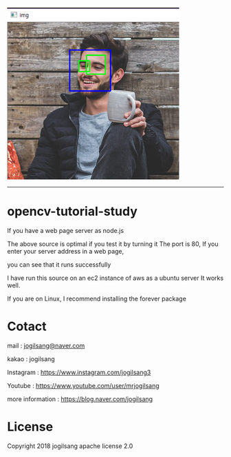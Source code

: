 ![Alt text](/opencv-tutorial-study-master/taskImage/man.png)

<hr/>

# opencv-tutorial-study
If you have a web page server as node.js

The above source is optimal if you test it by turning it
The port is 80,
If you enter your server address in a web page, 

you can see that it runs successfully

I have run this source on an ec2 instance of aws as a ubuntu server
It works well.

If you are on Linux, I recommend installing the forever package

Cotact
=============

mail :
jogilsang@naver.com

kakao :
jogilsang

Instagram :
<https://www.instagram.com/jogilsang3>

Youtube :
<https://www.youtube.com/user/mrjogilsang>

more information : 
<https://blog.naver.com/jogilsang>

License
=============
Copyright 2018 jogilsang
apache license 2.0


